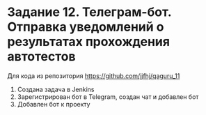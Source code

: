 # Задание 12. Телеграм-бот. Отправка уведомлений о результатах прохождения автотестов
Для кода из репозитория https://github.com/jjfhj/qaguru_11
1. Создана задача в Jenkins
2. Зарегистрирован бот в Telegram, создан чат и добавлен бот
3. Добавлен бот к проекту
